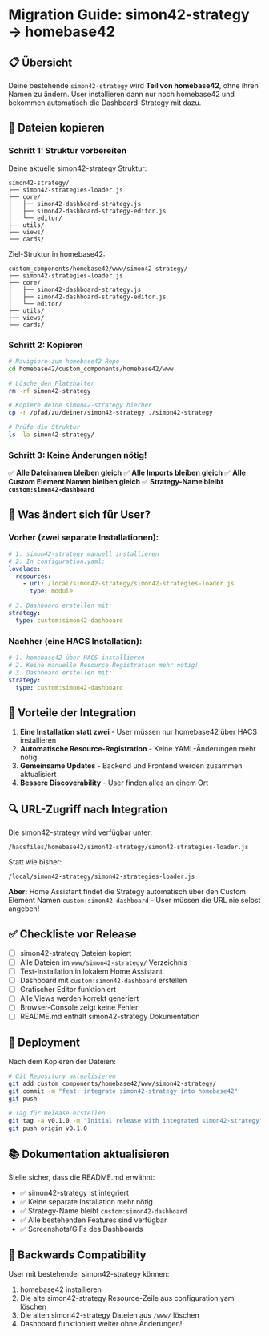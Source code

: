 # Migration Guide: simon42-strategy → homebase42

## 📋 Übersicht

Deine bestehende `simon42-strategy` wird **Teil von homebase42**, ohne ihren Namen zu ändern. User installieren dann nur noch homebase42 und bekommen automatisch die Dashboard-Strategy mit dazu.

## 🔄 Dateien kopieren

### Schritt 1: Struktur vorbereiten

Deine aktuelle simon42-strategy Struktur:
```
simon42-strategy/
├── simon42-strategies-loader.js
├── core/
│   ├── simon42-dashboard-strategy.js
│   ├── simon42-dashboard-strategy-editor.js
│   └── editor/
├── utils/
├── views/
└── cards/
```

Ziel-Struktur in homebase42:
```
custom_components/homebase42/www/simon42-strategy/
├── simon42-strategies-loader.js
├── core/
│   ├── simon42-dashboard-strategy.js
│   ├── simon42-dashboard-strategy-editor.js
│   └── editor/
├── utils/
├── views/
└── cards/
```

### Schritt 2: Kopieren

```bash
# Navigiere zum homebase42 Repo
cd homebase42/custom_components/homebase42/www

# Lösche den Platzhalter
rm -rf simon42-strategy

# Kopiere deine simon42-strategy hierher
cp -r /pfad/zu/deiner/simon42-strategy ./simon42-strategy

# Prüfe die Struktur
ls -la simon42-strategy/
```

### Schritt 3: Keine Änderungen nötig!

✅ **Alle Dateinamen bleiben gleich**
✅ **Alle Imports bleiben gleich**
✅ **Alle Custom Element Namen bleiben gleich**
✅ **Strategy-Name bleibt `custom:simon42-dashboard`**

## 📝 Was ändert sich für User?

### Vorher (zwei separate Installationen):
```yaml
# 1. simon42-strategy manuell installieren
# 2. In configuration.yaml:
lovelace:
  resources:
    - url: /local/simon42-strategy/simon42-strategies-loader.js
      type: module

# 3. Dashboard erstellen mit:
strategy:
  type: custom:simon42-dashboard
```

### Nachher (eine HACS Installation):
```yaml
# 1. homebase42 über HACS installieren
# 2. Keine manuelle Resource-Registration mehr nötig!
# 3. Dashboard erstellen mit:
strategy:
  type: custom:simon42-dashboard
```

## 🎯 Vorteile der Integration

1. **Eine Installation statt zwei** - User müssen nur homebase42 über HACS installieren
2. **Automatische Resource-Registration** - Keine YAML-Änderungen mehr nötig
3. **Gemeinsame Updates** - Backend und Frontend werden zusammen aktualisiert
4. **Bessere Discoverability** - User finden alles an einem Ort

## 🔍 URL-Zugriff nach Integration

Die simon42-strategy wird verfügbar unter:
```
/hacsfiles/homebase42/simon42-strategy/simon42-strategies-loader.js
```

Statt wie bisher:
```
/local/simon42-strategy/simon42-strategies-loader.js
```

**Aber:** Home Assistant findet die Strategy automatisch über den Custom Element Namen `custom:simon42-dashboard` - User müssen die URL nie selbst angeben!

## ✅ Checkliste vor Release

- [ ] simon42-strategy Dateien kopiert
- [ ] Alle Dateien im `www/simon42-strategy/` Verzeichnis
- [ ] Test-Installation in lokalem Home Assistant
- [ ] Dashboard mit `custom:simon42-dashboard` erstellen
- [ ] Grafischer Editor funktioniert
- [ ] Alle Views werden korrekt generiert
- [ ] Browser-Console zeigt keine Fehler
- [ ] README.md enthält simon42-strategy Dokumentation

## 🚀 Deployment

Nach dem Kopieren der Dateien:

```bash
# Git Repository aktualisieren
git add custom_components/homebase42/www/simon42-strategy/
git commit -m "feat: integrate simon42-strategy into homebase42"
git push

# Tag für Release erstellen
git tag -a v0.1.0 -m "Initial release with integrated simon42-strategy"
git push origin v0.1.0
```

## 📚 Dokumentation aktualisieren

Stelle sicher, dass die README.md erwähnt:
- ✅ simon42-strategy ist integriert
- ✅ Keine separate Installation mehr nötig
- ✅ Strategy-Name bleibt `custom:simon42-dashboard`
- ✅ Alle bestehenden Features sind verfügbar
- ✅ Screenshots/GIFs des Dashboards

## 🤝 Backwards Compatibility

User mit bestehender simon42-strategy können:
1. homebase42 installieren
2. Die alte simon42-strategy Resource-Zeile aus configuration.yaml löschen
3. Die alten simon42-strategy Dateien aus `/www/` löschen
4. Dashboard funktioniert weiter ohne Änderungen!
